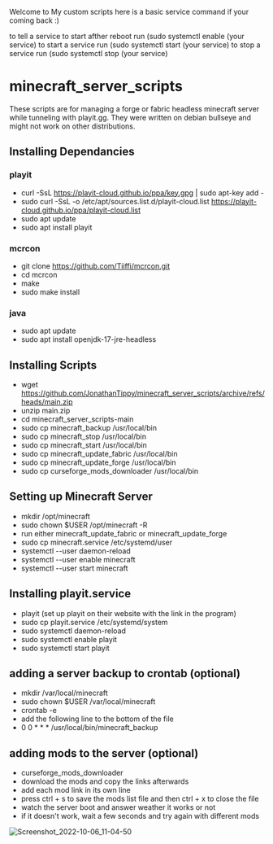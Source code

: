 Welcome to My custom scripts 
here is a basic service command if your coming back :)

to tell a service to start afther reboot run (sudo systemctl enable (your service)
to start a service run (sudo systemctl start (your service)
to stop a service run (sudo systemctl stop (your service)

# minecraft_server_scripts
These scripts are for managing a forge or fabric headless minecraft server while tunneling with playit.gg. They were written on debian bullseye and might not work on other distributions.
## Installing Dependancies
### playit
- curl -SsL https://playit-cloud.github.io/ppa/key.gpg | sudo apt-key add -
- sudo curl -SsL -o /etc/apt/sources.list.d/playit-cloud.list https://playit-cloud.github.io/ppa/playit-cloud.list
- sudo apt update
- sudo apt install playit
### mcrcon
- git clone https://github.com/Tiiffi/mcrcon.git
- cd mcrcon
- make
- sudo make install
### java
- sudo apt update
- sudo apt install openjdk-17-jre-headless
## Installing Scripts
- wget https://github.com/JonathanTippy/minecraft_server_scripts/archive/refs/heads/main.zip
- unzip main.zip
- cd minecraft_server_scripts-main
- sudo cp minecraft_backup /usr/local/bin
- sudo cp minecraft_stop /usr/local/bin
- sudo cp minecraft_start /usr/local/bin
- sudo cp minecraft_update_fabric /usr/local/bin
- sudo cp minecraft_update_forge /usr/local/bin
- sudo cp curseforge_mods_downloader /usr/local/bin
## Setting up Minecraft Server
- mkdir /opt/minecraft
- sudo chown $USER /opt/minecraft -R
- run either minecraft_update_fabric or minecraft_update_forge
- sudo cp minecraft.service /etc/systemd/user
- systemctl --user daemon-reload
- systemctl --user enable minecraft
- systemctl --user start minecraft
## Installing playit.service
- playit (set up playit on their website with the link in the program)
- sudo cp playit.service /etc/systemd/system
- sudo systemctl daemon-reload
- sudo systemctl enable playit
- sudo systemctl start playit
## adding a server backup to crontab (optional)
- mkdir /var/local/minecraft
- sudo chown $USER /var/local/minecraft
- crontab -e
- add the following line to the bottom of the file
- 0 0 * * * /usr/local/bin/minecraft_backup
## adding mods to the server (optional)
- curseforge_mods_downloader
- download the mods and copy the links afterwards
- add each mod link in its own line
- press ctrl + s to save the mods list file and then ctrl + x to close the file
- watch the server boot and answer weather it works or not
- if it doesn't work, wait a few seconds and try again with different mods


![Screenshot_2022-10-06_11-04-50](https://user-images.githubusercontent.com/54297927/194384587-68ffc0d3-c23d-48f8-aeb9-986c908523a1.png)

